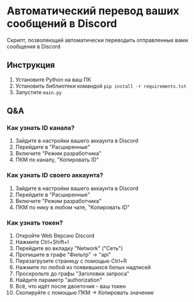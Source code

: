 # Автоматический перевод ваших сообщений в Discord
Скрипт, позволяющий автоматически переводить отправленные вами сообщения в Discord

## Инструкция
1. Установите Python на ваш ПК
2. Установить библиотеки командой `pip install -r requirements.txt`
3. Запустите `main.py`

## Q&A
### Как узнать ID канала?
1. Зайдите в настройки вашего аккаунта в Discord
2. Перейдите в "Расширенные"
3. Включите "Режим разработчика"
4. ПКМ по каналу, "Копировать ID"

### Как узнать ID своего аккаунта?
1. Зайдите в настройки вашего аккаунта в Discord
2. Перейдите в "Расширенные"
3. Включите "Режим разработчика"
4. ПКМ по нику в любом чате, "Копировать ID"

### Как узнать токен?
1. Откройте Web Версию Discord
2. Нажмите Ctrl+Shift+I
3. Перейдите во вкладку "Network" ("Сеть")
4. Пропишите в графе "Фильтр" -> "api"
5. Перезагрузите страницу с помощью Ctrl+R
6. Нажмите по любой из появившихся белых надписей
7. Проскрольте до графы "Заголовки запроса"
8. Найдите параметр "authorization"
9. Всё, что идёт после двоеточия - ваш токен
10. Скопируйте с помощью ПКМ -> Копировать значение
